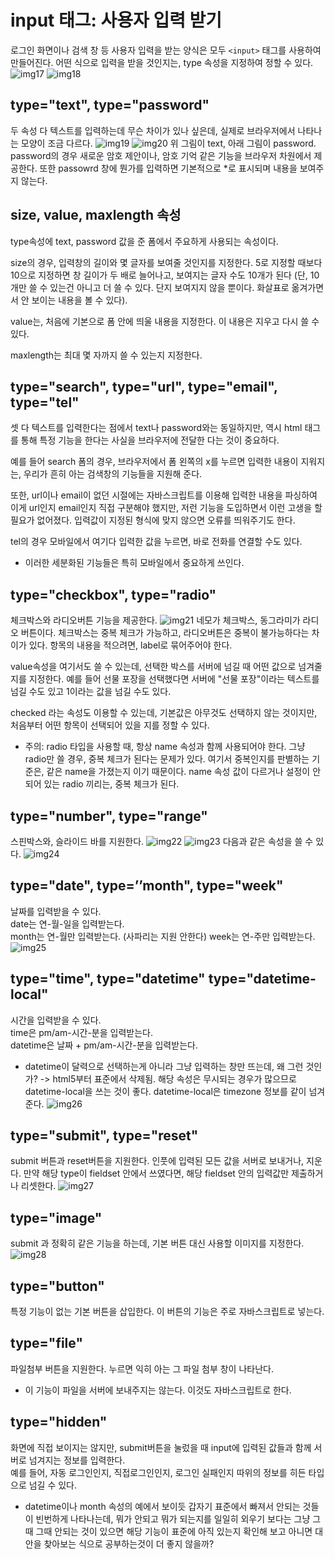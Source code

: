 # input 태그: 사용자 입력 받기
로그인 화면이나 검색 창 등 사용자 입력을 받는 양식은 모두 `<input>` 태그를 사용하여 만들어진다.
어떤 식으로 입력을 받을 것인지는, type 속성을 지정하여 정할 수 있다.
![img17](./img/17.png)
![img18](./img/18.png)  

## type="text", type="password"
두 속성 다 텍스트를 입력하는데 무슨 차이가 있나 싶은데, 실제로 브라우저에서 나타나는 모양이 조금 다르다.
![img19](./img/19.png)
![img20](./img/20.png)
위 그림이 text, 아래 그림이 password. password의 경우 새로운 암호 제안이나, 암호 기억 같은 기능을 브라우저 차원에서 제공한다. 또한 passowrd 창에 뭔가를 입력하면 기본적으로 *로 표시되며 내용을 보여주지 않는다.

## size, value, maxlength 속성
type속성에 text, password 값을 준 폼에서 주요하게 사용되는 속성이다.   

size의 경우, 입력창의 길이와 몇 글자를 보여줄 것인지를 지정한다. 5로 지정할 때보다 10으로 지정하면 창 길이가 두 배로 늘어나고, 보여지는 글자 수도 10개가 된다 (단, 10개만 쓸 수 있는건 아니고 더 쓸 수 있다. 단지 보여지지 않을 뿐이다. 화살표로 옮겨가면서 안 보이는 내용을 볼 수 있다).  

value는, 처음에 기본으로 폼 안에 띄울 내용을 지정한다. 이 내용은 지우고 다시 쓸 수 있다.  

maxlength는 최대 몇 자까지 쓸 수 있는지 지정한다. 

## type="search", type="url", type="email", type="tel"
셋 다 텍스트를 입력한다는 점에서 text나 password와는 동일하지만, 역시 html 태그를 통해 특정 기능을 한다는 사실을 브라우저에 전달한 다는 것이 중요하다.  

예를 들어 search 폼의 경우, 브라우저에서 폼 왼쪽의 x를 누르면 입력한 내용이 지워지는, 우리가 흔히 아는 검색창의 기능들을 지원해 준다.  

또한, url이나 email이 없던 시절에는 자바스크립트를 이용해 입력한 내용을 파싱하여 이게 url인지 email인지 직접 구분해야 했지만, 저런 기능을 도입하면서 이런 고생을 할 필요가 없어졌다. 입력값이 지정된 형식에 맞지 않으면 오류를 띄워주기도 한다.  

tel의 경우 모바일에서 여기다 입력한 값을 누르면, 바로 전화를 연결할 수도 있다.  
* 이러한 세분화된 기능들은 특히 모바일에서 중요하게 쓰인다.

## type="checkbox", type="radio"
체크박스와 라디오버튼 기능을 제공한다.
![img21](./img/21.png)
네모가 체크박스, 동그라미가 라디오 버튼이다. 체크박스는 중복 체크가 가능하고, 라디오버튼은 중복이 불가능하다는 차이가 있다. 항목의 내용을 적으려면, label로 묶어주어야 한다.

value속성을 여기서도 쓸 수 있는데, 선택한 박스를 서버에 넘길 때 어떤 값으로 넘겨줄 지를 지정한다. 예를 들어 선물 포장을 선택했다면 서버에 "선물 포장"이라는 텍스트를 넘길 수도 있고 1이라는 값을 넘길 수도 있다.  

checked 라는 속성도 이용할 수 있는데, 기본값은 아무것도 선택하지 않는 것이지만, 처음부터 어떤 항목이 선택되어 있을 지를 정할 수 있다.

* 주의: radio 타입을 사용할 때, 항상 name 속성과 함께 사용되어야 한다. 그냥 radio만 쓸 경우, 중복 체크가 된다는 문제가 있다. 여기서 중복인지를 판별하는 기준은, 같은 name을 가졌는지 이기 때문이다. name 속성 값이 다르거나 설정이 안 되어 있는 radio 끼리는, 중복 체크가 된다.

## type="number", type="range"
스핀박스와, 슬라이드 바를 지원한다.
![img22](./img/22.png)
![img23](./img/23.png)
다음과 같은 속성을 쓸 수 있다.
![img24](./img/24.png)

## type="date", type=’’month", type="week"
날짜를 입력받을 수 있다.  
date는 연-월-일을 입력받는다.  
month는 연-월만 입력받는다.
(사파리는 지원 안한다)
week는 연-주만 입력받는다.
![img25](./img/25.png)

## type="time", type="datetime" type="datetime-local"
시간을 입력받을 수 있다.  
time은 pm/am-시간-분을 입력받는다.  
datetime은 날짜 + pm/am-시간-분을 입력받는다. 
* datetime이 달력으로 선택하는게 아니라 그냥 입력하는 창만 뜨는데, 왜 그런 것인가?
-> html5부터 표준에서 삭제됨. 해당 속성은 무시되는 경우가 많으므로 datetime-local을 쓰는 것이 좋다.
datetime-local은 timezone 정보를 같이 넘겨준다.
![img26](./img/26.png)

## type="submit", type="reset"
submit 버튼과 reset버튼을 지원한다. 인풋에 입력된 모든 값을 서버로 보내거나, 지운다. 
만약 해당 type이 fieldset 안에서 쓰였다면, 해당 fieldset 안의 입력값만 제출하거나 리셋한다.
![img27](./img/27.png)

## type="image"
submit 과 정확히 같은 기능을 하는데, 기본 버튼 대신 사용할 이미지를 지정한다.
![img28](./img/28.png)

## type="button"
특정 기능이 없는 기본 버튼을 삽입한다. 이 버튼의 기능은 주로 자바스크립트로 넣는다.

## type="file"
파일첨부 버튼을 지원한다. 누르면 익히 아는 그 파일 첨부 창이 나타난다.
* 이 기능이 파일을 서버에 보내주지는 않는다. 이것도 자바스크립트로 한다.

## type="hidden"
화면에 직접 보이지는 않지만, submit버튼을 눌렀을 때 input에 입력된 값들과 함께 서버로 넘겨지는 정보를 입력한다.  
예를 들어, 자동 로그인인지, 직접로그인인지, 로그인 실패인지 따위의 정보를 히든 타입으로 넘길 수 있다.

* datetime이나 month 속성의 예에서 보이듯 갑자기 표준에서 빠져서 안되는 것들이 빈번하게 나타나는데, 뭐가 안되고 뭐가 되는지를 일일히 외우기 보다는 그냥 그때 그때 안되는 것이 있으면 해당 기능이 표준에 아직 있는지 확인해 보고 아니면 대안을 찾아보는 식으로 공부하는것이 더 좋지 않을까?